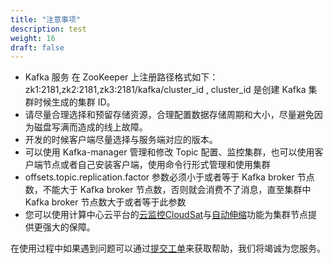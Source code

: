 ```yaml
---
title: "注意事项"
description: test
weight: 16
draft: false
---
```


- Kafka 服务 在 ZooKeeper 上注册路径格式如下：zk1:2181,zk2:2181,zk3:2181/kafka/cluster_id , cluster_id 是创建 Kafka 集群时候生成的集群 ID。
- 请尽量合理选择和预留存储资源，合理配置数据存储周期和大小，尽量避免因为磁盘写满而造成的线上故障。
- 开发的时候客户端尽量选择与服务端对应的版本。
- 可以使用 Kafka-manager 管理和修改 Topic 配置、监控集群，也可以使用客户端节点或者自己安装客户端，使用命令行形式管理和使用集群
- offsets.topic.replication.factor 参数必须小于或者等于 Kafka broker 节点数，不能大于 Kafka broker 节点数，否则就会消费不了消息，直至集群中 Kafka broker 节点数大于或者等于此参数
- 您可以使用计算中心云平台的[云监控CloudSat](/monitor_service/cloudsat/)与[自动伸缩](/operation/autoscaling/)功能为集群节点提供更强大的保障。

在使用过程中如果遇到问题可以通过[提交工单](https://console.shanhe.com/tickets/)来获取帮助，我们将竭诚为您服务。


